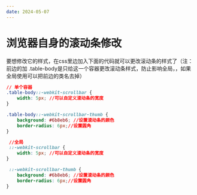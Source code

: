 ```yaml
---
date: 2024-05-07
---
```


# 浏览器自身的滚动条修改

要想修改它的样式，在css里边加入下面的代码就可以更改滚动条的样式了（注：前边的加 .table-body是只给这一个容器更改滚动条样式，防止影响全局，，如果全局使用可以把前边的类名去掉）

<a class="cursor-pointer" href="https://blog.csdn.net/qq_44624742/article/details/117694764" target="_blank"></a>

```css
// 单个容器
.table-body::-webkit-scrollbar {
    width: 5px; //可以自定义滚动条的宽度
}

.table-body::-webkit-scrollbar-thumb {
    background: #6b8eb6; //设置滚动条的颜色
    border-radius: 6px;//设置圆角
}

 //全局
 ::-webkit-scrollbar {
    width: 5px; //可以自定义滚动条的宽度
}

 ::-webkit-scrollbar-thumb {
    background: #6b8eb6; //设置滚动条的颜色
    border-radius: 6px;//设置圆角
}
  

```